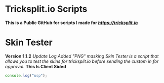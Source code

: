 # Tricksplit.io Scripts
**This is a Public GitHub for scripts I made for *https://tricksplit.io***
# Skin Tester
**Version 1.1.2**
*Update Log*
_Added "PNG" masking_
*Skin Tester is a script that allows you to test the skins for tricksplit.io before sending the custom in for approval.*
**This Is Client Sided**
```js
console.log("usp");
```
